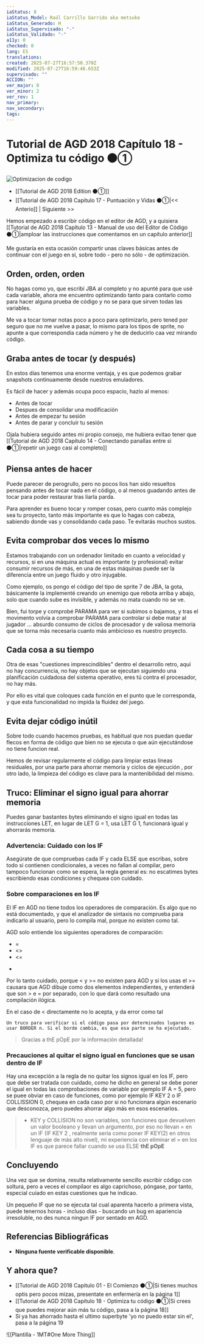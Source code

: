 ```yaml
---
iaStatus: 8
iaStatus_Model: Raúl Carrillo Garrido aka metsuke
iaStatus_Generado: H
iaStatus_Supervisado: "-"
iaStatus_Validado: "-"
a11y: 0
checked: 0
lang: ES
translations: 
created: 2025-07-27T16:57:50.370Z
modified: 2025-07-27T16:59:46.653Z
supervisado: ""
ACCION: ""
ver_major: 0
ver_minor: 2
ver_rev: 1
nav_primary: 
nav_secondary: 
tags:
---
```

# Tutorial de AGD 2018 Capítulo 18 - Optimiza tu código ⚫①

![Optimizacion de codigo](PublicBrain/_resources/87bb53230dbe4f7418528d90468c385d_MD5.jpg)

 * [[Tutorial de AGD 2018 Edition ⚫①]]
* [[Tutorial de AGD 2018 Capítulo 17 - Puntuación y Vidas ⚫①|<< Anterio]] | Siguiente >>

Hemos empezado a escribir código en el editor de AGD, y a quisiera [[Tutorial de AGD 2018 Capítulo 13 - Manual de uso del Editor de Código ⚫①|amploar las instrucciones que comentamos en un capítulo anterior]]

Me gustaría en esta ocasión compartir unas claves básicas antes de continuar con el juego en sí, sobre todo - pero no sólo - de optimización.

## Orden, orden, orden

No hagas como yo, que escribí JBA al completo y no apunté para que usé cada variable, ahora me encuentro optimizando tanto para contarlo como para hacer alguna prueba de código y no se para que sirven todas las variables.

Me va a tocar tomar notas poco a poco para optimizarlo, pero tened por seguro que no me vuelve a pasar, lo mismo para los tipos de sprite, no apunte a que correspondía cada número y he de deducirlo caa vez mirando código.

## Graba antes de tocar (y después)

En estos días tenemos una enorme ventaja, y es que podemos grabar snapshots continuamente desde nuestros emuladores.

Es fácil de hacer y además ocupa poco espacio, hazlo al menos:

* Antes de tocar
* Despues de consolidar una modificación
* Antes de empezar tu sesión
* Antes de parar y concluir tu sesión

Ojala hubiera seguido antes mi propio consejo, me hubiera evitao tener que [[Tutorial de AGD 2018 Capítulo 14 - Conectando panallas entre si  ⚫①|repetir un juego casi al completo]]

## Piensa antes de hacer

Puede parecer de perogrullo, pero no pocos lios han sido resueltos pensando antes de tocar nada en el código, o al menos guadando antes de tocar para poder restaurar tras liarla parda.

Para aprender es bueno tocar y romper cosas, pero cuanto más complejo sea tu proyecto, tanto más importante es que lo hagas con cabeza, sabiendo donde vas y consolidando cada paso. Te evitarás muchos sustos.

## Evita comprobar dos veces lo mismo

Estamos trabajando con un ordenador limitado en cuanto a velocidad y recursos, si en una máquina actual es importante (y profesional) evitar consumir recursos de más, en una de estas máquinas puede ser la diferencia entre un juego fluido y otro injugable.

Como ejemplo, os pongo el código del tipo de sprite 7 de JBA, la gota, básicamente la implementé creando un enemigo que rebota arriba y abajo, solo que cuando sube es invisible, y además no mata cuando no se ve.

Bien, fui torpe y comprobé PARAMA para ver si subimos o bajamos, y tras el movimento volvía a comprobar PARAMA para controlar si debe matar al jugador ... absurdo consumo de ciclos de procesador y de valiosa memoria que se torna más necesaria cuanto más ambicioso es nuestro proyecto.

## Cada cosa a su tiempo

Otra de esas \"cuestiones imprescindibles\" dentro el desarrollo retro, aquí no hay concurrencia, no hay objetos que se ejecutan siguiendo una planificación cuidadosa del sistema operativo, eres tú contra el procesador, no hay más.

Por ello es vital que coloques cada función en el punto que le corresponda, y que esta funcionalidad no impida la fluidez del juego.

## Evita dejar código inútil

Sobre todo cuando hacemos pruebas, es habitual que nos puedan quedar flecos en forma de código que bien no se ejecuta o que aún ejecutándose no tiene funcion real. 

Hemos de revisar regularmente el código para limpiar estas líneas residuales, por una parte para ahorrar memoria y ciclos de ejecución , por otro lado, la limpieza del código es clave para la mantenibilidad del mismo.

## Truco: Eliminar el signo igual para ahorrar memoria

Puedes ganar bastantes bytes eliminando el signo igual en todas las instrucciones LET, en lugar de LET G = 1, usa LET G 1, funcionará igual y ahorrarás memoria. 

### Advertencia: Cuidado con los IF

Asegúrate de que compruebas cada IF y cada ELSE que escribas, sobre todo si contienen condicionales, a veces no fallan al compilar, pero tampoco funcionan como se espera, la regla general es: no escatimes bytes escribiendo esas condiciones y chequea con cuidado.

### Sobre comparaciones en los IF

El IF en AGD no tiene todos los operadores de comparación. Es algo que no está documentado, y que el analizador de sintaxis no comprueba para indicarlo al usuario, pero lo compila mal, porque no existen como tal.

AGD solo entiende los siguientes operadores de comparación:

* =
* <>
* <=
* >

Por lo tanto cuidado, porque < y >= no existen para AGD y si los usas el >= causara que AGD dibuje como dos elementos independientes, y entenderá que son > e = por separado, con lo que dará como resultado una compilación ilógica. 

En el caso de < directamente no lo acepta, y da error como tal

```pre
Un truco para verificar si el código pasa por determinados lugares es usar BORDER n. Si el borde cambia, es que esa parte se ha ejecutado.
```
> Gracias a thE pOpE por la información detallada!

### Precauciones al quitar el signo igual en funciones que se usan dentro de IF

Hay una excepción a la regla de no quitar los signos igual en los IF, pero que debe ser tratada con cuidado, como he dicho en general se debe poner el igual en todas las comprobaciones de variable por ejemplo IF A = 5, pero se puee obviar en caso de funciones, como por ejemplo IF KEY 2 o IF COLLISSION 0, chequea en cada caso por si no funcionara algún escenario que desconozca, pero puedes ahorrar algo más en esos escenarios.

> * KEY y COLLISION no son variables, son funciones que devuelven un valor booleano y llevan un argumento, por eso no llevan = en un IF (IF KEY 2 , realmente sería como poner IF KEY(2) en otros lenguaje de más alto nivel), mi experiencia con eliminar el = en los IF es que parece fallar cuando se usa ELSE **thE pOpE**

## Concluyendo

Una vez que se domina, resulta relativamente sencillo escribir código con soltura, pero a veces el compilaor es algo caprichoso, póngase, por tanto, especial cuiado en estas cuestiones que he indicao.

Un pequeño IF que no se ejecuta tal cual aparenta hacerlo a primera vista, puede tenernos horas - incluso días - buscando un bug en apariencia irresoluble, no des nunca ningun IF por sentado en AGD.

## Referencias Bibliográficas

- **Ninguna fuente verificable disponible**. 

## Y ahora que?

* [[Tutorial de AGD 2018 Capitulo 01 - El Comienzo ⚫①|Si tienes muchos optis pero pocos mizas, presentate en enfermería en la página 1]]
* [[Tutorial de AGD 2018 Capítulo 18 - Optimiza tu código ⚫①|Si crees que puedes mejorar aún más tu código, pasa a la página 18]]
* Si ya has ahorrado hasta el ultimo superbyte 'yo no puedo estar sin el', pasa a la página 19

![[Plantilla - 1MT#One More Thing]]